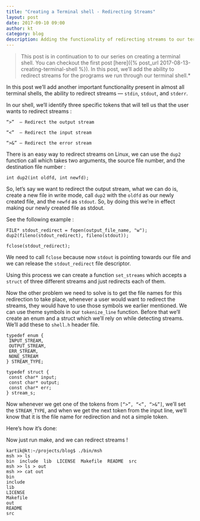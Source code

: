 ```yaml
---
title: "Creating a Terminal shell - Redirecting Streams"
layout: post
date: 2017-09-10 09:00
author: kt
category: blog
description: Adding the functionality of redirecting streams to our terminal shell
---
```


> This post is in continuation to to our series on creating a terminal shell. You
> can checkout the first post
> [here]({% post_url 2017-08-13-creating-terminal-shell %}). In
> this post, we’ll add the ability to redirect streams for the programs we run
> through our terminal shell.*

In this post we’ll add another important functionality present in almost all
terminal shells, the ability to redirect streams — `stdin`, `stdout`, and
`stderr`.

In our shell, we’ll identify three specific tokens that will tell us that the
user wants to redirect streams :

    “>”  — Redirect the output stream

    “<”  — Redirect the input stream

    “>&” — Redirect the error stream

There is an easy way to redirect streams on Linux, we can use the `dup2`
function call which takes two arguments, the source file number, and the
destination file number :

    int dup2(int oldfd, int newfd);

So, let’s say we want to redirect the output stream, what we can do is, create a
new file in write mode, call `dup2` with the `oldfd` as our newly created file,
and the `newfd` as `stdout`. So, by doing this we’re in effect making our newly
created file as stdout.

See the following example :

    FILE* stdout_redirect = fopen(output_file_name, "w");
    dup2(fileno(stdout_redirect), fileno(stdout));

    fclose(stdout_redirect);

We need to call `fclose` because now `stdout` is pointing towards our file and
we can release the `stdout_redirect` file descriptor.

Using this process we can create a function `set_streams` which accepts a
`struct` of three different streams and just redirects each of them.

<script src="https://gist.github.com/kartikanand/23a7ee8f856c18efdc90ea78f4005bca.js"></script>

Now the other problem we need to solve is to get the file names for this
redirection to take place, whenever a user would want to redirect the streams,
they would have to use those symbols we earlier mentioned. We can use theme
symbols in our `tokenize_line` function. Before that we’ll create an enum and a
struct which we’ll rely on while detecting streams. We’ll add these to `shell.h`
header file.

    typedef enum {
     INPUT_STREAM,
     OUTPUT_STREAM,
     ERR_STREAM,
     NONE_STREAM
    } STREAM_TYPE;

    typedef struct {
     const char* input;
     const char* output;
     const char* err;
    } stream_s;

Now whenever we get one of the tokens from `[“>”, “<”, “>&”]`, we’ll set the
`STREAM_TYPE`, and when we get the next token from the input line, we’ll know
that it is the file name for redirection and not a simple token.

Here’s how it’s done:

<script src="https://gist.github.com/kartikanand/3ab8ec0edb3464f5d6bc06912ab3fa7c.js"></script>

Now just run make, and we can redirect streams !

    kartik@kt:~/projects/blog$ ./bin/msh
    msh >> ls
    bin  include  lib  LICENSE  Makefile  README  src
    msh >> ls > out
    msh >> cat out
    bin
    include
    lib
    LICENSE
    Makefile
    out
    README
    src
